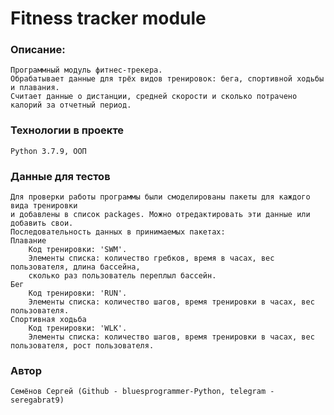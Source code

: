 # Fitness tracker module


### Описание: 
	Программный модуль фитнес-трекера.
    Обрабатывает данные для трёх видов тренировок: бега, спортивной ходьбы и плавания.
    Считает данные о дистанции, средней скорости и сколько потрачено калорий за отчетный период. 

### Технологии в проекте
	Python 3.7.9, ООП

### Данные для тестов
    Для проверки работы программы были смоделированы пакеты для каждого вида тренировки 
    и добавлены в список packages. Можно отредактировать эти данные или добавить свои.
    Последовательность данных в принимаемых пакетах:
    Плавание
        Код тренировки: 'SWM'.
        Элементы списка: количество гребков, время в часах, вес пользователя, длина бассейна,
        сколько раз пользователь переплыл бассейн.
    Бег
        Код тренировки: 'RUN'.
        Элементы списка: количество шагов, время тренировки в часах, вес пользователя.
    Спортивная ходьба
        Код тренировки: 'WLK'.
        Элементы списка: количество шагов, время тренировки в часах, вес пользователя, рост пользователя.

### Автор
	Семёнов Сергей (Github - bluesprogrammer-Python, telegram - seregabrat9)
